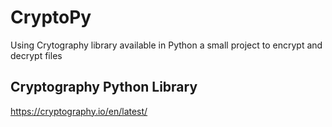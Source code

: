 # CryptoPy
Using Crytography library available in Python a small project to encrypt and decrypt files 
## Cryptography Python Library 
https://cryptography.io/en/latest/


